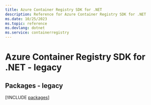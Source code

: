 ```yaml
---
title: Azure Container Registry SDK for .NET
description: Reference for Azure Container Registry SDK for .NET
ms.date: 10/25/2023
ms.topic: reference
ms.devlang: dotnet
ms.service: containerregistry
---
```

# Azure Container Registry SDK for .NET - legacy
## Packages - legacy
[!INCLUDE [packages](container-registry-index.md)]